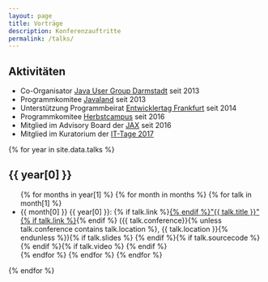 ```yaml
---
layout: page
title: Vorträge
description: Konferenzauftritte
permalink: /talks/
---
```


<h2>Aktivitäten</h2>
<ul class="talk-list">
    <li>Co-Organisator <a href="http://www.jug-da.de/about/">Java User Group Darmstadt</a> seit 2013</li>
    <li>Programmkomitee <a href="http://www.javaland.eu/">Javaland</a> seit 2013</li>
    <li>Unterstützung Programmbeirat <a href="https://entwicklertag.de/">Entwicklertag Frankfurt</a> seit 2014</li>
    <li>Programmkomitee <a href="https://www.herbstcampus.de/konferenz_programmkomitee.php">Herbstcampus</a> seit 2016</li>
    <li>Mitglied im Advisory Board der <a href="http://www.jax.de/">JAX</a> seit 2016</li>
    <li>Mitglied im Kuratorium der <a href="https://www.ittage.informatik-aktuell.de/konferenz/kuratorium/">IT-Tage 2017</a></li>
</ul>


{% for year in site.data.talks %}
<h2>{{ year[0] }}</h2>
<ul class="talk-list">
    {% for months in year[1] %}
        {% for month in months %}
            {% for talk in month[1] %}
        <li>{{ month[0] }} {{ year[0] }}: {% if talk.link %}<a href="{{ talk.link }}">{% endif %}"{{ talk.title }}"{% if talk.link %}</a>{% endif %} ({{ talk.conference}}{% unless talk.conference contains talk.location %}, {{ talk.location }}{% endunless %}){% if talk.slides %} <a class="icon" href="{{ talk.slides }}"><i title="Folien" class="fa fa-slideshare" aria-hidden="true"></i></a>{% endif %}{% if talk.sourcecode %} <a class="icon" href="{{ talk.sourcecode }}"><i title="Sourcecode" class="fa fa-github" aria-hidden="true"></i></a>{% endif %}{% if talk.video %} <a class="icon" href="{{ talk.video }}"><i title="Video" class="fa fa-video-camera" aria-hidden="true"></i></a>{% endif %}</li>
            {% endfor %}
        {% endfor %}
    {% endfor %}
</ul>
{% endfor %}
